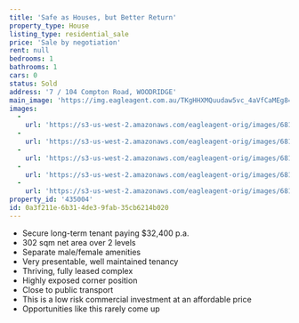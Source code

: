 ```yaml
---
title: 'Safe as Houses, but Better Return'
property_type: House
listing_type: residential_sale
price: 'Sale by negotiation'
rent: null
bedrooms: 1
bathrooms: 1
cars: 0
status: Sold
address: '7 / 104 Compton Road, WOODRIDGE'
main_image: 'https://img.eagleagent.com.au/TKgHHXMQuudaw5vc_4aVfCaMEg8=/1280x854/smart/https://s3-us-west-2.amazonaws.com/eagleagent-orig/images/6819701/106187053-image-M.jpg'
images:
  -
    url: 'https://s3-us-west-2.amazonaws.com/eagleagent-orig/images/6819705/106187053-image-D.jpg'
  -
    url: 'https://s3-us-west-2.amazonaws.com/eagleagent-orig/images/6819704/106187053-image-C.jpg'
  -
    url: 'https://s3-us-west-2.amazonaws.com/eagleagent-orig/images/6819703/106187053-image-B.jpg'
  -
    url: 'https://s3-us-west-2.amazonaws.com/eagleagent-orig/images/6819702/106187053-image-A.jpg'
  -
    url: 'https://s3-us-west-2.amazonaws.com/eagleagent-orig/images/6819701/106187053-image-M.jpg'
property_id: '435004'
id: 0a3f211e-6b31-4de3-9fab-35cb6214b020
---
```

*  Secure long-term tenant paying $32,400 p.a.
*  302 sqm net area over 2 levels
*  Separate male/female amenities
*  Very presentable, well maintained tenancy
*  Thriving, fully leased complex
*  Highly exposed corner position
*  Close to public transport
*  This is a low risk commercial investment at an affordable price
*  Opportunities like this rarely come up